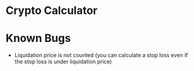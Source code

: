# Crypto Calculator

# Known Bugs

* Liquidation price is not counted (you can calculate a stop loss even if the stop loss is under liquidation price)
